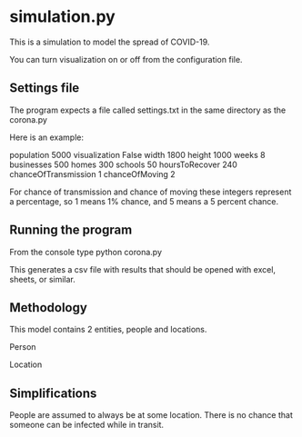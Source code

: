 # simulation.py 
This is a simulation to model the spread of COVID-19.  

You can turn visualization on or off from the configuration file.  

## Settings file
The program expects a file called settings.txt in the same directory as the corona.py

Here is an example:

population 5000
visualization False 
width 1800 
height 1000 
weeks 8
businesses 500
homes 300
schools 50
hoursToRecover 240 
chanceOfTransmission 1 
chanceOfMoving 2 

For chance of transmission and chance of moving these integers represent a percentage, so 1 means 1% chance, and 5 means a 5 percent chance.  

## Running the program

From the console type python corona.py

This generates a csv file with results that should be opened with excel, sheets, or similar.  

## Methodology
This model contains 2 entities, people and locations.  

Person

Location

## Simplifications 
People are assumed to always be at some location.  There is no chance that someone can be infected while in transit.  